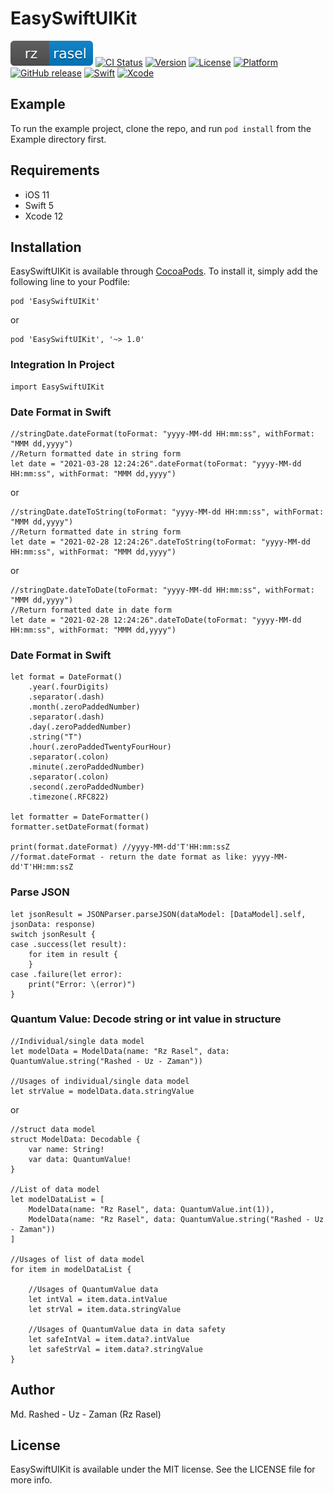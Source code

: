 # EasySwiftUIKit

[![Rz Rasel](https://raw.githubusercontent.com/arzrasel/svg/main/rz-rasel-blue.svg)](https://github.com/rzrasel)
[![CI Status](https://img.shields.io/travis/Rashed/EasySwiftUIKit.svg?style=flat)](https://travis-ci.org/Rashed/EasySwiftUIKit)
[![Version](https://img.shields.io/cocoapods/v/EasySwiftUIKit.svg?style=flat)](https://cocoapods.org/pods/EasySwiftUIKit)
[![License](https://img.shields.io/cocoapods/l/EasySwiftUIKit.svg?style=flat)](https://cocoapods.org/pods/EasySwiftUIKit)
[![Platform](https://img.shields.io/cocoapods/p/EasySwiftUIKit.svg?style=flat)](https://cocoapods.org/pods/EasySwiftUIKit)
[![GitHub release](https://img.shields.io/github/tag/arzrasel/EasySwiftUIKit.svg)](https://github.com/arzrasel/EasySwiftUIKit/releases)
[![Swift](https://img.shields.io/badge/Swift-5.0-orange.svg)](https://swift.org)
[![Xcode](https://img.shields.io/badge/Xcode-11.4-blue.svg)](https://developer.apple.com/xcode)

## Example

To run the example project, clone the repo, and run `pod install` from the Example directory first.

## Requirements

- iOS 11
- Swift 5
- Xcode 12

## Installation

EasySwiftUIKit is available through [CocoaPods](https://cocoapods.org/pods/EasySwiftUIKit). To install
it, simply add the following line to your Podfile:

```podInstallEasySwiftUIKit01
pod 'EasySwiftUIKit'
```
or
```podInstallEasySwiftUIKit02
pod 'EasySwiftUIKit', '~> 1.0'
```

### Integration In Project

```IntegrationInProject
import EasySwiftUIKit
```

### Date Format in Swift

```DateFormatInSwiftOne
//stringDate.dateFormat(toFormat: "yyyy-MM-dd HH:mm:ss", withFormat: "MMM dd,yyyy")
//Return formatted date in string form
let date = "2021-03-28 12:24:26".dateFormat(toFormat: "yyyy-MM-dd HH:mm:ss", withFormat: "MMM dd,yyyy")
```
or
```DateFormatInSwiftTwo
//stringDate.dateToString(toFormat: "yyyy-MM-dd HH:mm:ss", withFormat: "MMM dd,yyyy")
//Return formatted date in string form
let date = "2021-02-28 12:24:26".dateToString(toFormat: "yyyy-MM-dd HH:mm:ss", withFormat: "MMM dd,yyyy")
```
or
```DateFormatInSwiftThree
//stringDate.dateToDate(toFormat: "yyyy-MM-dd HH:mm:ss", withFormat: "MMM dd,yyyy")
//Return formatted date in date form
let date = "2021-02-28 12:24:26".dateToDate(toFormat: "yyyy-MM-dd HH:mm:ss", withFormat: "MMM dd,yyyy")
```

### Date Format in Swift

```DateFormatInSwiftFour
let format = DateFormat()
    .year(.fourDigits)
    .separator(.dash)
    .month(.zeroPaddedNumber)
    .separator(.dash)
    .day(.zeroPaddedNumber)
    .string("T")
    .hour(.zeroPaddedTwentyFourHour)
    .separator(.colon)
    .minute(.zeroPaddedNumber)
    .separator(.colon)
    .second(.zeroPaddedNumber)
    .timezone(.RFC822)

let formatter = DateFormatter()
formatter.setDateFormat(format)

print(format.dateFormat) //yyyy-MM-dd'T'HH:mm:ssZ
//format.dateFormat - return the date format as like: yyyy-MM-dd'T'HH:mm:ssZ
```

### Parse JSON

```JSONParseWay001
let jsonResult = JSONParser.parseJSON(dataModel: [DataModel].self, jsonData: response)
switch jsonResult {
case .success(let result):
    for item in result {
    }
case .failure(let error):
    print("Error: \(error)")
}
```

### Quantum Value: Decode string or int value in structure

```DecodeQuantumValueTwo
//Individual/single data model
let modelData = ModelData(name: "Rz Rasel", data: QuantumValue.string("Rashed - Uz - Zaman"))

//Usages of individual/single data model
let strValue = modelData.data.stringValue
```
or
```DecodeQuantumValueTwo
//struct data model
struct ModelData: Decodable {
    var name: String!
    var data: QuantumValue!
}

//List of data model
let modelDataList = [
    ModelData(name: "Rz Rasel", data: QuantumValue.int(1)),
    ModelData(name: "Rz Rasel", data: QuantumValue.string("Rashed - Uz - Zaman"))
]

//Usages of list of data model
for item in modelDataList {

    //Usages of QuantumValue data
    let intVal = item.data.intValue
    let strVal = item.data.stringValue

    //Usages of QuantumValue data in data safety
    let safeIntVal = item.data?.intValue
    let safeStrVal = item.data?.stringValue
}
```

## Author

Md. Rashed - Uz - Zaman (Rz Rasel)

## License

EasySwiftUIKit is available under the MIT license. See the LICENSE file for more info.

<!--https://github.com/goktugyil/EZSwiftExtensions-->
